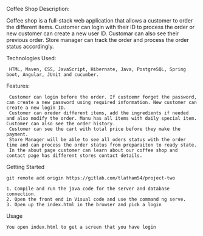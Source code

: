 Coffee Shop Description:

Coffee shop is a full-stack web application that allows a customer to order the different items. Customer can login with their ID to process the order or new customer can create a new user ID. Customar can also see their previous order. Store manager can track the order and process the order status accordingly.

Technologies Used:

     HTML, Maven, CSS, JavaScript, Hibernate, Java, PostgreSQL, Spring boot, Angular, JUnit and cucumber.

Features:

     Customer can login before the order. If custoemr forget the password, can create a new password using required information. New customer can create a new login ID.
     Customer can oreder different items, add the ingredients if needed and also modify the order. Manu has all items with daily special item. Customer can also see the order history.
     Customer can see the cart with total price before they make the payment.
     Store Manager will be able to see all oders status with the order time and can process the order status from preparaiton to ready state.
     In the about page customer can learn about our coffee shop and contact page has different stores contact details.

Getting Started

    git remote add origin https://gitlab.com/tlatham54/project-two

    1. Compile and run the java code for the server and database connection.
    2. Open the front end in Visual code and use the command ng serve.
    3. Open up the index.html in the browser and pick a login
    
Usage

    You open index.html to get a screen that you have login
